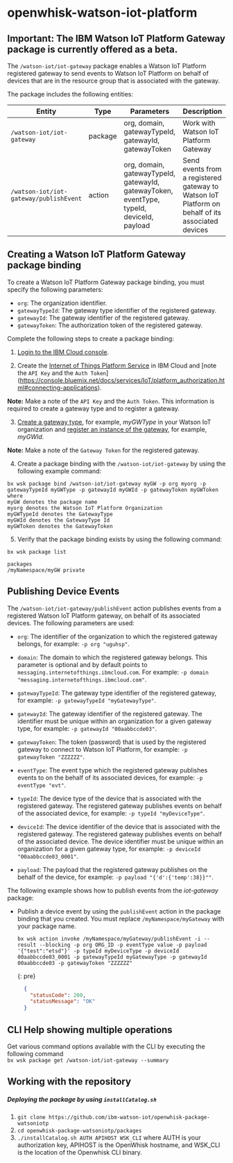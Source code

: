 # openwhisk-watson-iot-platform #

## Important: The IBM Watson IoT Platform Gateway package is currently offered as a beta. ##

The `/watson-iot/iot-gateway` package enables a Watson IoT Platform registered gateway to send events to Watson IoT Platform on behalf of devices that are in the resource group that is associated with the gateway.

The package includes the following entities:

| Entity | Type | Parameters | Description |
| --- | --- | --- | --- |
| `/watson-iot/iot-gateway` | package | org, domain, gatewayTypeId, gatewayId, gatewayToken | Work with Watson IoT Platform Gateway |
| `/watson-iot/iot-gateway/publishEvent` | action | org, domain, gatewayTypeId, gatewayId, gatewayToken, eventType, typeId, deviceId, payload | Send events from a registered gateway to Watson IoT Platform on behalf of its associated devices  |

## Creating a Watson IoT Platform Gateway package binding ##

To create a Watson IoT Platform Gateway package binding, you must specify the following parameters:

-  `org`: The organization identifier.
-  `gatewayTypeId`: The gateway type identifier of the registered gateway.
-  `gatewayId`: The gateway identifier of the registered gateway.
-  `gatewayToken`: The authorization token of the registered gateway.

Complete the following steps to create a package binding:

1. [Login to the IBM Cloud console](https://console.ng.bluemix.net/).

2. Create the [Internet of Things Platform  Service](https://console.bluemix.net/docs/services/IoT/index.html) in IBM Cloud and [note the `API Key` and the `Auth Token`] (https://console.bluemix.net/docs/services/IoT/platform_authorization.html#connecting-applications).

  **Note:** Make a note of the `API Key` and the `Auth Token`. This information is required to create a gateway type and to register a gateway.

3. [Create a gateway type](https://console.bluemix.net/docs/services/IoT/gateways/dashboard.html), for example, *myGWType* in your Watson IoT organization and [register an instance of the gateway](https://console.bluemix.net/docs/services/IoT/gateways/dashboard.html), for example, *myGWId*.  

  **Note:** Make a note of the `Gateway Token` for the registered gateway.

4. Create a package binding with the `/watson-iot/iot-gateway` by using the following example command:

  ```
  bx wsk package bind /watson-iot/iot-gateway myGW -p org myorg -p gatewayTypeId myGWType -p gatewayId myGWId -p gatewayToken myGWToken
  where
  myGW denotes the package name
  myorg denotes the Watson IoT Platform Organization
  myGWTypeId denotes the GatewayType
  myGWId denotes the GatewayType Id
  myGWToken denotes the GatewayToken
  ```

5. Verify that the package binding exists by using the following command:

  ```
  bx wsk package list
  ```
  ```
  packages
  /myNamespace/myGW private
  ```


## Publishing Device Events ##

The `/watson-iot/iot-gateway/publishEvent` action publishes events from a registered Watson IoT Platform gateway, on behalf of its associated devices. The following parameters are used:  

- `org`: The identifier of the organization to which the registered gateway belongs, for example: `-p org "uguhsp"`.  

- `domain`: The domain to which the registered gateway belongs. This parameter is optional and by default points to `messaging.internetofthings.ibmcloud.com`. For example: `-p domain "messaging.internetofthings.ibmcloud.com"`.  

- `gatewayTypeId`: The gateway type identifier of the registered gateway, for example: `-p gatewayTypeId "myGatewayType"`.  

- `gatewayId`: The gateway identifier of the registered gateway. The identifier must be unique within an organization for a given gateway type, for example: `-p gatewayId "00aabbccde03"`.  

- `gatewayToken`: The token (password) that is used by the registered gateway to connect to Watson IoT Platform, for example: `-p gatewayToken "ZZZZZZ"`.  

- `eventType`: The event type which the registered gateway publishes events to on the behalf of its associated devices, for example: `-p eventType "evt"`.  

- `typeId`: The device type of the device that is associated with the registered gateway. The registered gateway publishes events on behalf of the associated device, for example: `-p typeId "myDeviceType"`.  

- `deviceId`: The device identifier of the device that is associated with the registered gateway. The registered gateway publishes events on behalf of the associated device. The device identifier must be unique within an organization for a given gateway type, for example: `-p deviceId "00aabbccde03_0001"`.

- `payload`: The payload that the registered gateway publishes on the behalf of the device, for example: `-p payload "{'d':{'temp':38}}""`.  

The following example shows how to publish events from the *iot-gateway* package:

- Publish a device event by using the `publishEvent` action in the package binding that you created. You must replace `/myNamespace/myGateway` with your package name.

  ```
  bx wsk action invoke /myNamespace/myGateway/publishEvent -i --result --blocking -p org ORG_ID -p eventType value -p payload '{"test":"etsd"}' -p typeId myDeviceType -p deviceId 00aabbccde03_0001 -p gatewayTypeId myGatewayType -p gatewayId 00aabbccde03 -p gatewayToken "ZZZZZZ"
  ```
  {: pre}
  ```json
    {
      "statusCode": 200,
      "statusMessage": "OK"
    }
  ```

## CLI Help showing multiple operations ##  
Get various command options available with the CLI by executing the following command  
`bx wsk package get /watson-iot/iot-gateway --summary`  

## Working with the repository ##

##### Deploying the package by using `installCatalog.sh`

1. `git clone https://github.com/ibm-watson-iot/openwhisk-package-watsoniotp`
2. `cd openwhisk-package-watsoniotp/packages`
3. `./installCatalog.sh AUTH APIHOST WSK_CLI`
   where AUTH is your authorization key, APIHOST is the OpenWhisk hostname, and WSK_CLI is the location of the Openwhisk CLI binary.
